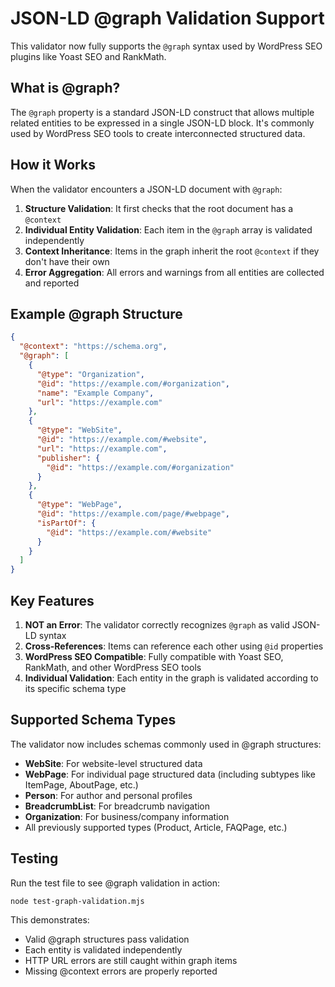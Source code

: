 # JSON-LD @graph Validation Support

This validator now fully supports the `@graph` syntax used by WordPress SEO plugins like Yoast SEO and RankMath.

## What is @graph?

The `@graph` property is a standard JSON-LD construct that allows multiple related entities to be expressed in a single JSON-LD block. It's commonly used by WordPress SEO tools to create interconnected structured data.

## How it Works

When the validator encounters a JSON-LD document with `@graph`:

1. **Structure Validation**: It first checks that the root document has a `@context`
2. **Individual Entity Validation**: Each item in the `@graph` array is validated independently
3. **Context Inheritance**: Items in the graph inherit the root `@context` if they don't have their own
4. **Error Aggregation**: All errors and warnings from all entities are collected and reported

## Example @graph Structure

```json
{
  "@context": "https://schema.org",
  "@graph": [
    {
      "@type": "Organization",
      "@id": "https://example.com/#organization",
      "name": "Example Company",
      "url": "https://example.com"
    },
    {
      "@type": "WebSite",
      "@id": "https://example.com/#website",
      "url": "https://example.com",
      "publisher": {
        "@id": "https://example.com/#organization"
      }
    },
    {
      "@type": "WebPage",
      "@id": "https://example.com/page/#webpage",
      "isPartOf": {
        "@id": "https://example.com/#website"
      }
    }
  ]
}
```

## Key Features

1. **NOT an Error**: The validator correctly recognizes `@graph` as valid JSON-LD syntax
2. **Cross-References**: Items can reference each other using `@id` properties
3. **WordPress SEO Compatible**: Fully compatible with Yoast SEO, RankMath, and other WordPress SEO tools
4. **Individual Validation**: Each entity in the graph is validated according to its specific schema type

## Supported Schema Types

The validator now includes schemas commonly used in @graph structures:

- **WebSite**: For website-level structured data
- **WebPage**: For individual page structured data (including subtypes like ItemPage, AboutPage, etc.)
- **Person**: For author and personal profiles
- **BreadcrumbList**: For breadcrumb navigation
- **Organization**: For business/company information
- All previously supported types (Product, Article, FAQPage, etc.)

## Testing

Run the test file to see @graph validation in action:

```bash
node test-graph-validation.mjs
```

This demonstrates:
- Valid @graph structures pass validation
- Each entity is validated independently
- HTTP URL errors are still caught within graph items
- Missing @context errors are properly reported
